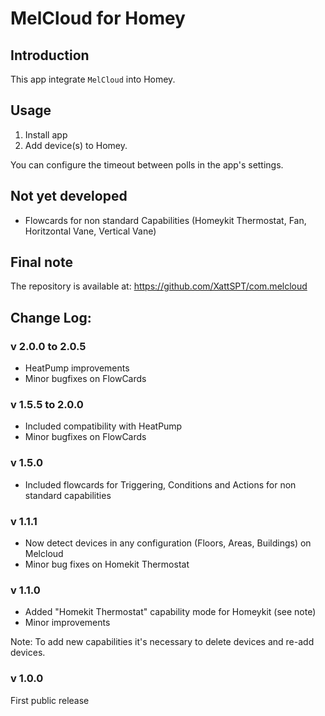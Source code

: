 # MelCloud for Homey

## Introduction
This app integrate `MelCloud` into Homey.


## Usage ##
1. Install app
2. Add device(s) to Homey.

You can configure the timeout between polls in the app's settings.


## Not yet developed ##
- Flowcards for non standard Capabilities (Homeykit Thermostat, Fan, Horitzontal Vane, Vertical Vane)
  
## Final note ##
The repository is available at: https://github.com/XattSPT/com.melcloud


## Change Log:

### v 2.0.0 to 2.0.5
- HeatPump improvements
- Minor bugfixes on FlowCards

### v 1.5.5 to 2.0.0
- Included compatibility with HeatPump
- Minor bugfixes on FlowCards

### v 1.5.0
- Included flowcards for Triggering, Conditions and Actions for non standard capabilities

### v 1.1.1
- Now detect devices in any configuration (Floors, Areas, Buildings) on Melcloud
- Minor bug fixes on Homekit Thermostat 

### v 1.1.0
- Added "Homekit Thermostat" capability mode for Homeykit (see note)
- Minor improvements 

Note: To add new capabilities it's necessary to delete devices and re-add devices.

### v 1.0.0
First public release
